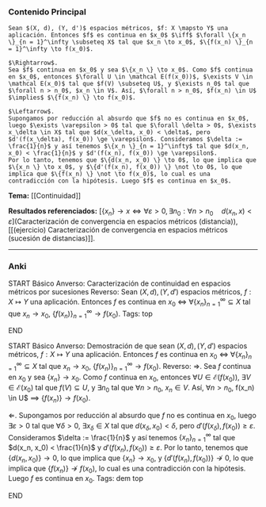 ### Contenido Principal

```ad-proposition
Sean $(X, d), (Y, d')$ espacios métricos, $f: X \mapsto Y$ una aplicación. Entonces $f$ es continua en $x_0$ $\iff$ $\forall \{x_n \}_{n = 1}^\infty \subseteq X$ tal que $x_n \to x_0$, $\{f(x_n) \}_{n = 1}^\infty \to f(x_0)$.
```

```ad-proof
$\Rightarrow$.
Sea $f$ continua en $x_0$ y sea $\{x_n \} \to x_0$. Como $f$ continua en $x_0$, entonces $\forall U \in \mathcal E(f(x_0))$, $\exists V \in \mathcal E(x_0)$ tal que $f(V) \subseteq U$, y $\exists n_0$ tal que $\forall n > n_0$, $x_n \in V$. Así, $\forall n > n_0$, $f(x_n) \in U$ $\implies$ $\{f(x_n) \} \to f(x_0)$.

$\Leftarrow$.
Supongamos por reducción al absurdo que $f$ no es continua en $x_0$, luego $\exists \varepsilon > 0$ tal que $\forall \delta > 0$, $\exists x_\delta \in X$ tal que $d(x_\delta, x_0) < \delta$, pero $d'(f(x_\delta), f(x_0)) \ge \varepsilon$. Consideramos $\delta := \frac{1}{n}$ y así tenemos $\{x_n \}_{n = 1}^\infty$ tal que $d(x_n, x_0) < \frac{1}{n}$ y $d'(f(x_n), f(x_0)) \ge \varepsilon$.
Por lo tanto, tenemos que $\{d(x_n, x_0) \} \to 0$, lo que implica que $\{x_n \} \to x_0$, y $\{d'(f(x_n), f(x_0)) \} \not \to 0$, lo que implica que $\{f(x_n) \} \not \to f(x_0)$, lo cual es una contradicción con la hipótesis. Luego $f$ es continua en $x_0$.
```

**Tema:** [[Continuidad]]

**Resultados referenciados:** [$\{x_n\} \to x \iff \forall \varepsilon > 0, \, \exists n_0 : \forall n > n_0 \quad d(x_n, x) < \varepsilon$](Caracterización de convergencia en espacios métricos (distancia)), [[(ejercicio) Caracterización de convergencia en espacios métricos (sucesión de distancias)]].

---
### Anki

START
Básico
Anverso: Caracterización de continuidad en espacios métricos por sucesiones
Reverso: Sean $(X, d), (Y, d')$ espacios métricos, $f: X \mapsto Y$ una aplicación. Entonces $f$ es continua en $x_0$ $\iff$ $\forall \{x_n \}_{n = 1}^\infty \subseteq X$ tal que $x_n \to x_0$, $\{f(x_n) \}_{n = 1}^\infty \to f(x_0)$.
Tags: top
<!--ID: 1730228001616-->
END

START
Básico
Anverso: Demostración de que sean $(X, d), (Y, d')$ espacios métricos, $f: X \mapsto Y$ una aplicación. Entonces $f$ es continua en $x_0$ $\iff$ $\forall \{x_n \}_{n = 1}^\infty \subseteq X$ tal que $x_n \to x_0$, $\{f(x_n) \}_{n = 1}^\infty \to f(x_0)$.
Reverso: $\Rightarrow$.
Sea $f$ continua en $x_0$ y sea $\{x_n \} \to x_0$. Como $f$ continua en $x_0$, entonces $\forall U \in \mathcal E(f(x_0))$, $\exists V \in \mathcal E(x_0)$ tal que $f(V) \subseteq U$, y $\exists n_0$ tal que $\forall n > n_0$, $x_n \in V$. Así, $\forall n > n_0$, f(x_n) \in U$ $\implies$ $\{f(x_n) \} \to f(x_0)$.

$\Leftarrow$.
Supongamos por reducción al absurdo que $f$ no es continua en $x_0$, luego $\exists \varepsilon > 0$ tal que $\forall \delta > 0$, $\exists x_\delta \in X$ tal que $d(x_\delta, x_0) < \delta$, pero $d'(f(x_\delta), f(x_0)) \ge \varepsilon$. Consideramos $\delta := \frac{1}{n}$ y así tenemos $\{x_n \}_{n = 1}^\infty$ tal que $d(x_n, x_0) < \frac{1}{n}$ y $d'(f(x_n), f(x_0)) \ge \varepsilon$.
Por lo tanto, tenemos que $\{d(x_n, x_0) \} \to 0$, lo que implica que $\{x_n \} \to x_0$, y $\{d'(f(x_n), f(x_0)) \} \not \to 0$, lo que implica que $\{f(x_n) \} \not \to f(x_0)$, lo cual es una contradicción con la hipótesis. Luego $f$ es continua en $x_0$.
Tags: dem top
<!--ID: 1730228001618-->
END

